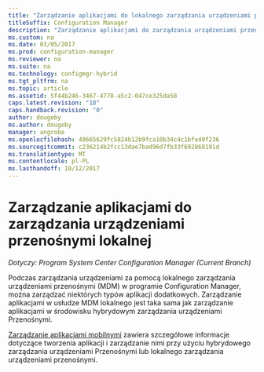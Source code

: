 ```yaml
---
title: "Zarządzanie aplikacjami do lokalnego zarządzania urządzeniami przenośnymi"
titleSuffix: Configuration Manager
description: "Zarządzanie aplikacjami do zarządzania urządzeniami przenośnymi lokalnymi."
ms.custom: na
ms.date: 03/05/2017
ms.prod: configuration-manager
ms.reviewer: na
ms.suite: na
ms.technology: configmgr-hybrid
ms.tgt_pltfrm: na
ms.topic: article
ms.assetid: 5f44b246-3467-4778-a5c2-047ce325da58
caps.latest.revision: "18"
caps.handback.revision: "0"
author: dougeby
ms.author: dougeby
manager: angrobe
ms.openlocfilehash: 49665629fc5824b12b9fca10b34c4c1bfe49f236
ms.sourcegitcommit: c236214b2fcc13dae7bad96d7fb33f692868191d
ms.translationtype: MT
ms.contentlocale: pl-PL
ms.lasthandoff: 10/12/2017
---
```

# <a name="manage-applications-for-on-premises-mobile-device-management"></a>Zarządzanie aplikacjami do zarządzania urządzeniami przenośnymi lokalnej

*Dotyczy: Program System Center Configuration Manager (Current Branch)*

Podczas zarządzania urządzeniami za pomocą lokalnego zarządzania urządzeniami przenośnymi (MDM) w programie Configuration Manager, można zarządzać niektórych typów aplikacji dodatkowych. Zarządzanie aplikacjami w usłudze MDM lokalnego jest taka sama jak zarządzanie aplikacjami w środowisku hybrydowym zarządzania urządzeniami Przenośnymi.

[Zarządzanie aplikacjami mobilnymi](management-tasks-applications.md) zawiera szczegółowe informacje dotyczące tworzenia aplikacji i zarządzanie nimi przy użyciu hybrydowego zarządzania urządzeniami Przenośnymi lub lokalnego zarządzania urządzeniami przenośnymi.
